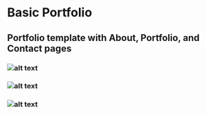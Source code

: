 # Basic Portfolio

## Portfolio template with About, Portfolio, and Contact pages

### ![alt text](https://user-images.githubusercontent.com/29578027/32465598-47ce0370-c301-11e7-8c52-496b9761b141.PNG)
### ![alt text](https://user-images.githubusercontent.com/29578027/32465603-4ba14534-c301-11e7-897f-1230cbf60576.PNG)
### ![alt text](https://user-images.githubusercontent.com/29578027/32465605-4d958c24-c301-11e7-8693-d5d26ff3a725.PNG)

